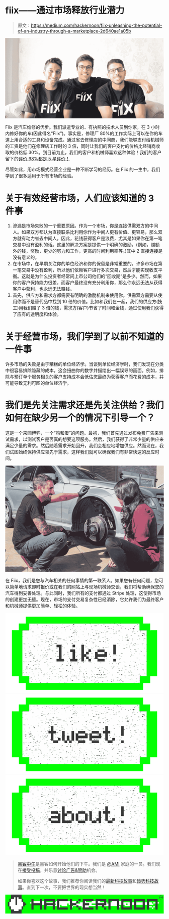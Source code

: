 # fiix——通过市场释放行业潜力

> 原文：<https://medium.com/hackernoon/fiix-unleashing-the-potential-of-an-industry-through-a-marketplace-2d640ae1a05b>

![](img/9acae7e7aae89ef6e5dc0327ab4e8c8a.png)

Fiix 是汽车维修的优步。我们派遣专业的、有执照的技术人员到你家，在 3 小时内修好你的车(因此得名“Fiix”)。事实是，修理厂 80%的工作实际上可以在你的车道上用合适的工具和设备完成。通过省去修理店的中间商，我们能够支付给机械师的工资是他们在修理店工作时的 3 倍，同时让我们的客户支付的价格比经销商收取的价格低 30%。到目前为止，我们的客户和机械师喜欢这种体验！我们的客户留下的[评价 98%都是 5 星评价！](https://www.fiix.io/reviews)

尽管如此，用市场模式经营企业是一种不断学习的经历。在 Fiix 的一生中，我们学到了很多适用于所有市场的经验。

# 关于有效经营市场，人们应该知道的 3 件事

1.  渗漏是市场失败的一个重要原因。作为一个市场，你是连接供需双方的中间人。如果双方都认为直接联系比利用你作为中间人更有价值、更容易，那么双方就有动力省去中间人。因此，花钱获得客户是浪费，尤其是如果你在第一笔交易中没有盈利的话。这里的解决方案是提供一个明确的激励，(例如，赚额外的钱，奖励，更少的努力和工作，更高的时间利用率等。)其中 2 直接连接是没有意义的。
2.  在市场中，在早期关注你的单位经济和你的保留是非常重要的。许多市场在第一笔交易中没有盈利，所以他们依赖客户进行多次交易，然后才能实现收支平衡。这就是为什么投资者经常问上市公司他们的“回收期”是多少。然而，如果你的客户保持能力很差，而客户最终没有充分利用你，那么你永远无法从获得客户中获利，也永远无法赚钱。
3.  首先，供应方和需求方都需要有明确的激励机制来使用你。供需双方需要从使用你而不是替代品中找到 10 倍的价值。比如和我们在一起，我们的供应方(技工)用我们赚了 3 倍的钱，需求方(客户)节省了时间和金钱，通过使用我们获得了应有的透明度和体验。

# 关于经营市场，我们学到了以前不知道的一件事

许多市场的失败是由于糟糕的单位经济学。当谈到单位经济学时，我们发现在分类中很容易排除隐藏的成本，这会扭曲你的数字并描绘出一幅误导的画面。例如，排除与预订单个服务相关的客户支持成本会低估您最终为获得客户而花费的成本，并可能导致无利可图的单位经济学。

# 我们是先关注需求还是先关注供给？我们如何在缺少另一个的情况下引导一个？

这是一个来回博弈，一个“鸡和蛋”的问题。最初，我们首先通过发布免费广告来测试需求，以测试客户是否真的想要这项服务。然后，我们获得了非常少量的供应来满足少量的需求。然后随着需求开始回升，我们会相应地增加供应。然而现在，我们试图始终保持供应领先于需求，这样我们就可以确保我们有非常快速的反应时间。

![](img/9491763676481b4604166f5fc6831adb.png)

在 Fiix，我们是您与汽车相关的任何事情的第一联系人。如果您有任何问题，您可以简单地请求即时报价或在我们的网站上与现场机械师交谈，我们将帮助确保您的汽车得到妥善处理。与此同时，我们所有的支付都通过 Stripe 处理，这使得市场的创建更加无缝。现在，市场的支付交易复杂性已经消除，它允许我们为最终客户和机械师提供更加简单、轻松的体验。

[![](img/50ef4044ecd4e250b5d50f368b775d38.png)](http://bit.ly/HackernoonFB)[![](img/979d9a46439d5aebbdcdca574e21dc81.png)](https://goo.gl/k7XYbx)[![](img/2930ba6bd2c12218fdbbf7e02c8746ff.png)](https://goo.gl/4ofytp)

> [黑客中午](http://bit.ly/Hackernoon)是黑客如何开始他们的下午。我们是 [@AMI](http://bit.ly/atAMIatAMI) 家庭的一员。我们现在[接受投稿](http://bit.ly/hackernoonsubmission)，并乐意[讨论广告&赞助](mailto:partners@amipublications.com)机会。
> 
> 如果你喜欢这个故事，我们推荐你阅读我们的[最新科技故事](http://bit.ly/hackernoonlatestt)和[趋势科技故事](https://hackernoon.com/trending)。直到下一次，不要把世界的现实想当然！

![](img/be0ca55ba73a573dce11effb2ee80d56.png)